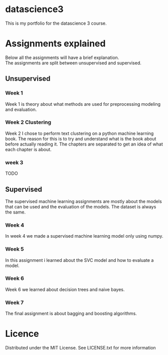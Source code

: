 # datascience3
This is my portfolio for the datascience 3 course.

# Assignments explained
Below all the assignments will have a brief explanation. <br>
The assignments are split between unsupervised and supervised.
## Unsupervised
### Week 1
Week 1 is theory about what methods are used for preprocessing modeling and evaluation.

### Week 2 Clustering
Week 2 I chose to perform text clustering on a python machine learning book. 
The reason for this is to try and understand what is the book about before actually reading it. 
The chapters are separated to get an idea of what each chapter is about.

### week 3
TODO

## Supervised
The supervised machine learning assignments are mostly about the models that can be used and the evaluation of the models. The dataset is always the same. 
### Week 4
In week 4 we made a supervised machine learning model only using numpy.

### Week 5
In this assignment i learned about the SVC model and how to evaluate a model.

### Week 6
Week 6 we learned about decision trees and naive bayes.

### Week 7
The final assignment is about bagging and boosting algorithms.

# Licence
Distributed under the MIT License. See LICENSE.txt for more information
